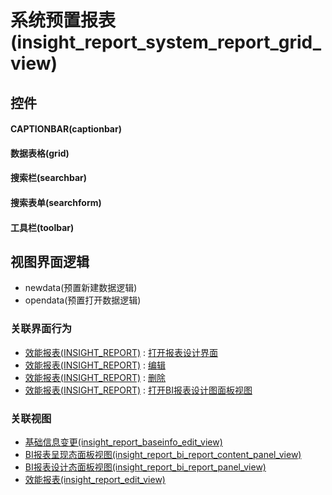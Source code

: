 # 系统预置报表(insight_report_system_report_grid_view)  <!-- {docsify-ignore-all} -->



## 控件
#### CAPTIONBAR(captionbar)
#### 数据表格(grid)
#### 搜索栏(searchbar)
#### 搜索表单(searchform)
#### 工具栏(toolbar)

## 视图界面逻辑
  * newdata(预置新建数据逻辑)
  * opendata(预置打开数据逻辑)


### 关联界面行为
  * [效能报表(INSIGHT_REPORT)](module/Insight/insight_report) : [打开报表设计界面](module/Insight/insight_report#界面行为)
  * [效能报表(INSIGHT_REPORT)](module/Insight/insight_report) : [编辑](module/Insight/insight_report#界面行为)
  * [效能报表(INSIGHT_REPORT)](module/Insight/insight_report) : [删除](module/Insight/insight_report#界面行为)
  * [效能报表(INSIGHT_REPORT)](module/Insight/insight_report) : [打开BI报表设计图面板视图](module/Insight/insight_report#界面行为)

### 关联视图
  * [基础信息变更(insight_report_baseinfo_edit_view)](app/view/insight_report_baseinfo_edit_view)
  * [BI报表呈现态面板视图(insight_report_bi_report_content_panel_view)](app/view/insight_report_bi_report_content_panel_view)
  * [BI报表设计态面板视图(insight_report_bi_report_panel_view)](app/view/insight_report_bi_report_panel_view)
  * [效能报表(insight_report_edit_view)](app/view/insight_report_edit_view)

<script>
 const { createApp } = Vue
  createApp({
    data() {
      return {

      }
    }
  }).use(ElementPlus).mount('#app')
</script>